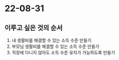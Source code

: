 # 22-08-31

## 이루고 싶은 것의 순서
1. 내 생활비를 해결할 수 있는 소득 수준 만들기
2. 부모님 생활비를 해결할 수 있는 소득 수준 만들기
3. 직장에 다니지 않아도 소득 수준 유지가 가능하도록 만들기